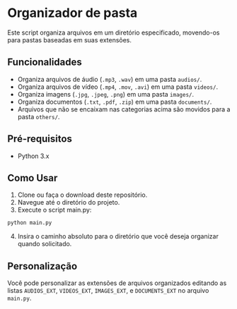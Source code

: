 # Organizador de pasta
Este script organiza arquivos em um diretório especificado, movendo-os para pastas baseadas em suas extensões.

## Funcionalidades

- Organiza arquivos de áudio (`.mp3`, `.wav`) em uma pasta `audios/`.
- Organiza arquivos de vídeo (`.mp4`, `.mov`, `.avi`) em uma pasta `videos/`.
- Organiza imagens (`.jpg`, `.jpeg`, `.png`) em uma pasta `images/`.
- Organiza documentos (`.txt`, `.pdf`, `.zip`) em uma pasta `documents/`.
- Arquivos que não se encaixam nas categorias acima são movidos para a pasta `others/`.

## Pré-requisitos

- Python 3.x

## Como Usar

1. Clone ou faça o download deste repositório.
2. Navegue até o diretório do projeto.
3. Execute o script main.py:

```bash
python main.py
```

4. Insira o caminho absoluto para o diretório que você deseja organizar quando solicitado.

## Personalização

Você pode personalizar as extensões de arquivos organizados editando as listas ``AUDIOS_EXT``, ``VIDEOS_EXT``, ``IMAGES_EXT``, e ``DOCUMENTS_EXT`` no arquivo ``main.py``.
